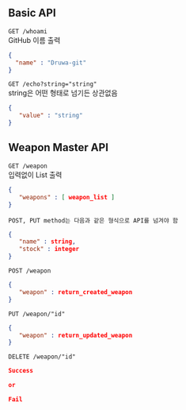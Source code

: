 ## Basic API
`GET /whoami`  
GitHub 이름 출력
```json
{
  "name" : "Druwa-git"
}
```
`GET /echo?string="string"`  
string은 어떤 형태로 넘기든 상관없음
```json
{
   "value" : "string"
}
```

## Weapon Master API
`GET /weapon`  
입력없이 List 출력
```json
{
   "weapons" : [ weapon_list ]
}
```
`POST, PUT method는 다음과 같은 형식으로 API를 넘겨야 함`
```json
{
   "name" : string,
   "stock" : integer
}
```

`POST /weapon`
```json
{
   "weapon" : return_created_weapon
}
```
`PUT /weapon/"id"`
```json
{
   "weapon" : return_updated_weapon
}
```
`DELETE /weapon/"id"`
```json
Success

or

Fail
```